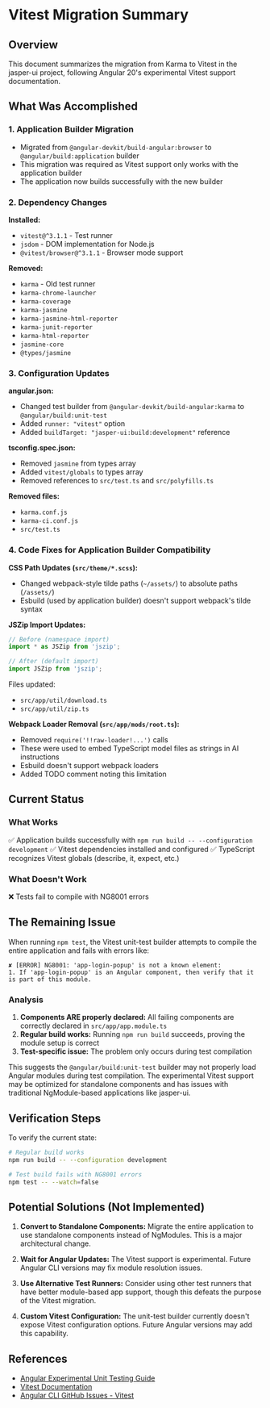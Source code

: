 # Vitest Migration Summary

## Overview
This document summarizes the migration from Karma to Vitest in the jasper-ui project, following Angular 20's experimental Vitest support documentation.

## What Was Accomplished

### 1. Application Builder Migration
- Migrated from `@angular-devkit/build-angular:browser` to `@angular/build:application` builder
- This migration was required as Vitest support only works with the application builder
- The application now builds successfully with the new builder

### 2. Dependency Changes
**Installed:**
- `vitest@^3.1.1` - Test runner
- `jsdom` - DOM implementation for Node.js
- `@vitest/browser@^3.1.1` - Browser mode support

**Removed:**
- `karma` - Old test runner
- `karma-chrome-launcher`
- `karma-coverage`
- `karma-jasmine`
- `karma-jasmine-html-reporter`  
- `karma-junit-reporter`
- `karma-html-reporter`
- `jasmine-core`
- `@types/jasmine`

### 3. Configuration Updates

**angular.json:**
- Changed test builder from `@angular-devkit/build-angular:karma` to `@angular/build:unit-test`
- Added `runner: "vitest"` option
- Added `buildTarget: "jasper-ui:build:development"` reference

**tsconfig.spec.json:**
- Removed `jasmine` from types array
- Added `vitest/globals` to types array  
- Removed references to `src/test.ts` and `src/polyfills.ts`

**Removed files:**
- `karma.conf.js`
- `karma-ci.conf.js`
- `src/test.ts`

### 4. Code Fixes for Application Builder Compatibility

**CSS Path Updates (`src/theme/*.scss`):**
- Changed webpack-style tilde paths (`~/assets/`) to absolute paths (`/assets/`)
- Esbuild (used by application builder) doesn't support webpack's tilde syntax

**JSZip Import Updates:**
```typescript
// Before (namespace import)
import * as JSZip from 'jszip';

// After (default import)  
import JSZip from 'jszip';
```
Files updated:
- `src/app/util/download.ts`
- `src/app/util/zip.ts`

**Webpack Loader Removal (`src/app/mods/root.ts`):**
- Removed `require('!!raw-loader!...')` calls
- These were used to embed TypeScript model files as strings in AI instructions
- Esbuild doesn't support webpack loaders
- Added TODO comment noting this limitation

## Current Status

### What Works
✅ Application builds successfully with `npm run build -- --configuration development`
✅ Vitest dependencies installed and configured
✅ TypeScript recognizes Vitest globals (describe, it, expect, etc.)

### What Doesn't Work
❌ Tests fail to compile with NG8001 errors

## The Remaining Issue

When running `npm test`, the Vitest unit-test builder attempts to compile the entire application and fails with errors like:

```
✘ [ERROR] NG8001: 'app-login-popup' is not a known element:
1. If 'app-login-popup' is an Angular component, then verify that it is part of this module.
```

### Analysis

1. **Components ARE properly declared:** All failing components are correctly declared in `src/app/app.module.ts`
2. **Regular build works:** Running `npm run build` succeeds, proving the module setup is correct
3. **Test-specific issue:** The problem only occurs during test compilation

This suggests the `@angular/build:unit-test` builder may not properly load Angular modules during test compilation. The experimental Vitest support may be optimized for standalone components and has issues with traditional NgModule-based applications like jasper-ui.

## Verification Steps

To verify the current state:

```bash
# Regular build works
npm run build -- --configuration development

# Test build fails with NG8001 errors  
npm test -- --watch=false
```

## Potential Solutions (Not Implemented)

1. **Convert to Standalone Components:** Migrate the entire application to use standalone components instead of NgModules. This is a major architectural change.

2. **Wait for Angular Updates:** The Vitest support is experimental. Future Angular CLI versions may fix module resolution issues.

3. **Use Alternative Test Runners:** Consider using other test runners that have better module-based app support, though this defeats the purpose of the Vitest migration.

4. **Custom Vitest Configuration:** The unit-test builder currently doesn't expose Vitest configuration options. Future Angular versions may add this capability.

## References

- [Angular Experimental Unit Testing Guide](https://angular.dev/guide/testing/unit-tests)
- [Vitest Documentation](https://vitest.dev/)
- [Angular CLI GitHub Issues - Vitest](https://github.com/angular/angular-cli/issues?q=vitest)
